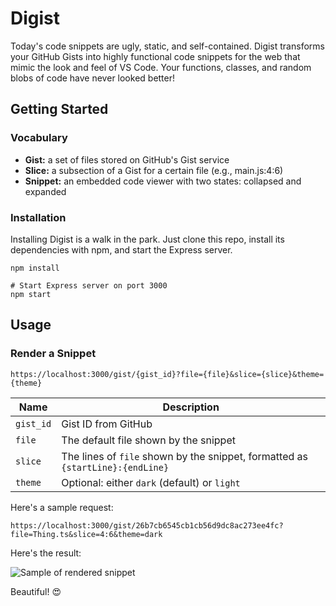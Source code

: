 # Digist

Today's code snippets are ugly, static, and self-contained. Digist transforms your GitHub Gists into highly functional code snippets for the web that mimic the look and feel of VS Code. Your functions, classes, and random blobs of code have never looked better!

## Getting Started

### Vocabulary

- **Gist:** a set of files stored on GitHub's Gist service
- **Slice:** a subsection of a Gist for a certain file (e.g., main.js:4:6)
- **Snippet:** an embedded code viewer with two states: collapsed and expanded

### Installation

Installing Digist is a walk in the park. Just clone this repo, install its dependencies with npm, and start the Express server.

```shell
npm install

# Start Express server on port 3000
npm start
```

## Usage

### Render a Snippet

`https://localhost:3000/gist/{gist_id}?file={file}&slice={slice}&theme={theme}`

| Name      | Description                                                                    |
| --------- | ------------------------------------------------------------------------------ |
| `gist_id` | Gist ID from GitHub                                                            |
| `file`    | The default file shown by the snippet                                          |
| `slice`   | The lines of `file` shown by the snippet, formatted as `{startLine}:{endLine}` |
| `theme`   | Optional: either `dark` (default) or `light`                                   |

Here's a sample request:

`https://localhost:3000/gist/26b7cb6545cb1cb56d9dc8ac273ee4fc?file=Thing.ts&slice=4:6&theme=dark`

Here's the result:

![Sample of rendered snippet](https://i.imgur.com/utRwmXX.png)

Beautiful! 😍
